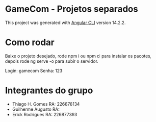 # GameCom - Projetos separados

This project was generated with [Angular CLI](https://github.com/angular/angular-cli) version 14.2.2.

# Como rodar

Baixe o projeto desejado, rode npm i ou npm ci para instalar os pacotes, depois rode ng serve -o para subir o servidor.

Login: gamecom
Senha: 123

# Integrantes do grupo

- Thiago H. Gomes RA: 226878134
- Guilherme Augusto RA:
- Erick Rodrigues RA: 226877393
